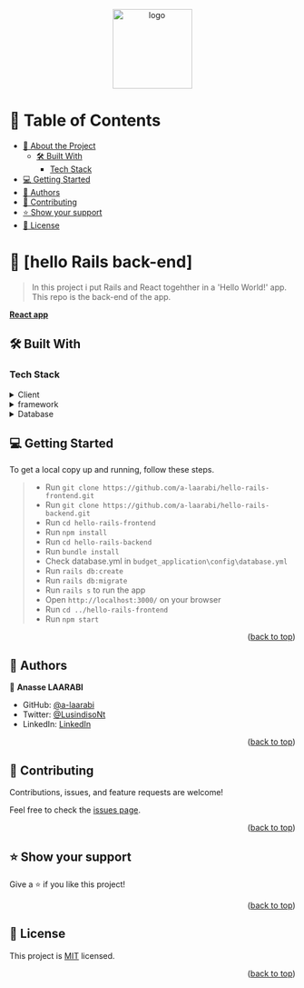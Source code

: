 <a name="readme-top"></a>

<div align="center">

  <img src="murple_logo.png" alt="logo" width="140"  height="auto" />

</div>

<!-- TABLE OF CONTENTS -->

# 📗 Table of Contents

- [📖 About the Project](#about-project)
  - [🛠 Built With](#built-with)
    - [Tech Stack](#tech-stack)
- [💻 Getting Started](#getting-started)
- [👥 Authors](#authors)
- [🤝 Contributing](#contributing)
- [⭐️ Show your support](#support)
- [📝 License](#license)

<!-- PROJECT DESCRIPTION -->

# 📖 [hello Rails back-end] <a name="about-project"></a>

> In this project i put Rails and React togehther in a 'Hello World!' app. This repo is the back-end of the app.

 **[React app](https://github.com/a-laarabi/hello-rails-frontend)**

## 🛠 Built With <a name="built-with"></a>

### Tech Stack <a name="tech-stack"></a>

<details>
  <summary>Client</summary>
  <ul>
    <li><a href="https://reactjs.org/">React.js</a></li>
  </ul>
</details>

<details>
  <summary>framework</summary>
  <ul>
    <li><a href="https://rubyonrails.org/">Ruby on Rails (RoR)</a></li>
  </ul>
</details>

<details>
<summary>Database</summary>
  <ul>
    <li><a href="https://www.postgresql.org/">PostgreSQL</a></li>
  </ul>
</details>

<!-- GETTING STARTED -->

## 💻 Getting Started <a name="getting-started"></a>

To get a local copy up and running, follow these steps.

> - Run `git clone https://github.com/a-laarabi/hello-rails-frontend.git`
> - Run `git clone https://github.com/a-laarabi/hello-rails-backend.git`
> - Run `cd hello-rails-frontend`
> - Run `npm install`
> - Run `cd hello-rails-backend`
> - Run `bundle install`
> - Check database.yml in `budget_application\config\database.yml`
> - Run `rails db:create`
> - Run `rails db:migrate`
> - Run `rails s` to run the app
> - Open `http://localhost:3000/` on your browser
> - Run `cd ../hello-rails-frontend`
> - Run `npm start`

<p align="right">(<a href="#readme-top">back to top</a>)</p>

<!-- AUTHORS -->

## 👥 Authors <a name="authors"></a>

👤 **Anasse LAARABI**
- GitHub: [@a-laarabi](https://github.com/a-laarabi)
- Twitter: [@LusindisoNt](https://twitter.com/AnasseLaarabi)
- LinkedIn: [LinkedIn](https://www.linkedin.com/in/a-laarabi/)


<p align="right">(<a href="#readme-top">back to top</a>)</p>

<!-- CONTRIBUTING -->

## 🤝 Contributing <a name="contributing"></a>

Contributions, issues, and feature requests are welcome!

Feel free to check the [issues page](https://github.com/a-laarabi/hello-rails-backend/issues).

<p align="right">(<a href="#readme-top">back to top</a>)</p>

<!-- SUPPORT -->

## ⭐️ Show your support <a name="support"></a>

Give a ⭐️ if you like this project!

<p align="right">(<a href="#readme-top">back to top</a>)</p>

<!-- LICENSE -->

## 📝 License <a name="license"></a>

This project is [MIT](./LICENSE) licensed.

<p align="right">(<a href="#readme-top">back to top</a>)</p>
